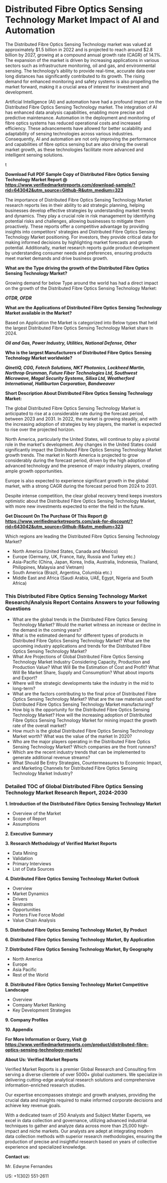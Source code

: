 <meta name="title" content="Global Distributed Fibre Optics Sensing Technology Market Impact of AI and Automation"><meta name="description" content="The Distributed Fibre Optics Sensing Technology market was valued at approximately $1.5 billion in 2022 and is projected to reach around $2.8 billion by 2027, growing "><meta name="title" content="Distributed Fibre Optics Sensing Technology Market Size, Share, Scope, Trends, Growth, Opportunities, Analysis, Forecast"><h1>Distributed Fibre Optics Sensing Technology Market Impact of AI and Automation</h1><p>The Distributed Fibre Optics Sensing Technology market was valued at approximately $1.5 billion in 2022 and is projected to reach around $2.8 billion by 2027, growing at a compound annual growth rate (CAGR) of 14.1%. The expansion of the market is driven by increasing applications in various sectors such as infrastructure monitoring, oil and gas, and environmental sensing. The technology’s ability to provide real-time, accurate data over long distances has significantly contributed to its growth. The rising demand for enhanced monitoring and safety systems is also propelling the market forward, making it a crucial area of interest for investment and development.</p><p>Artificial Intelligence (AI) and automation have had a profound impact on the Distributed Fibre Optics Sensing Technology market. The integration of AI has enhanced data analysis capabilities, enabling more precise and predictive maintenance. Automation in the deployment and monitoring of fibre optics systems has reduced operational costs and increased efficiency. These advancements have allowed for better scalability and adaptability of sensing technologies across various industries. Consequently, AI and automation are not only improving the performance and capabilities of fibre optics sensing but are also driving the overall market growth, as these technologies facilitate more advanced and intelligent sensing solutions.</p>t</p><p id="" class=""><strong>Download Full PDF Sample Copy of Distributed Fibre Optics Sensing Technology Market Report @ <a href="https://www.verifiedmarketreports.com/download-sample/?rid=643042&utm_source=Github-R&utm_medium=323" target="_blank">https://www.verifiedmarketreports.com/download-sample/?rid=643042&utm_source=Github-R&utm_medium=323</a></strong></p><p>The importance of&nbsp;Distributed Fibre Optics Sensing Technology Market research reports lies in their ability to aid strategic planning, helping businesses develop effective strategies by understanding market trends and dynamics. They play a crucial role in risk management by identifying potential risks and challenges, allowing businesses to mitigate them proactively. These reports offer a competitive advantage by providing insights into competitors' strategies and Distributed Fibre Optics Sensing Technology Market positioning. For investors, they provide critical data for making informed decisions by highlighting market forecasts and growth potential. Additionally, market research reports guide product development by understanding consumer needs and preferences, ensuring products meet market demands and drive business growth.</p><p><strong>What are the&nbsp;Type driving the growth of the Distributed Fibre Optics Sensing Technology Market?</strong></p><p id="" class="">Growing demand for below Type around the world has had a direct impact on the growth of the Distributed Fibre Optics Sensing Technology Market:</p><em><strong>OTDR, OFDR</strong></em></p><strong>What are the&nbsp;Applications&nbsp;of Distributed Fibre Optics Sensing Technology Market available in the Market?</strong></p><p id="" class="">Based on Application the Market is categorized into Below types that held the largest Distributed Fibre Optics Sensing Technology Market share In 2024.</p><em><strong>Oil and Gas, Power Industry, Utilities, National Defense, Other</strong></em></p><strong>Who is the largest Manufacturers of Distributed Fibre Optics Sensing Technology Market worldwide?</strong></p><p><em><strong>QinetiQ, CGG, Fotech Solutions, NKT Photonics, Lockheed Martin, Northrop Grumman, Future Fiber Technologies Ltd, Southwest Microwave, Magal Security Systems, Silixa Ltd, Weatherford International, Halliburton Corporation, Bandweaver</strong></em></p><p id="" class=""><strong>Short Description About Distributed Fibre Optics Sensing Technology Market:</strong></p><p>The global Distributed Fibre Optics Sensing Technology Market is anticipated to rise at a considerable rate during the forecast period, between 2023 and 2031. In 2022, the market is growing steadily, and with the increasing adoption of strategies by key players, the market is expected to rise over the projected horizon.</p><p>North America, particularly the United States, will continue to play a pivotal role in the market's development. Any changes in the United States could significantly impact the Distributed Fibre Optics Sensing Technology Market growth trends. The market in North America is projected to grow considerably during the forecast period, driven by the high adoption of advanced technology and the presence of major industry players, creating ample growth opportunities.</p><p>Europe is also expected to experience significant growth in the global market, with a strong CAGR during the forecast period from 2024 to 2031.</p><p>Despite intense competition, the clear global recovery trend keeps investors optimistic about the Distributed Fibre Optics Sensing Technology Market, with more new investments expected to enter the field in the future.</p><p id="" class=""><strong>Get Discount On The Purchase Of This Report @ <a href="https://www.verifiedmarketreports.com/ask-for-discount/?rid=643042&utm_source=Github-R&utm_medium=323" target="_blank">https://www.verifiedmarketreports.com/ask-for-discount/?rid=643042&utm_source=Github-R&utm_medium=323</a></strong></p>Which regions are leading the Distributed Fibre Optics Sensing Technology Market?</p><ul><li>North America (United States, Canada and Mexico)</li><li>Europe (Germany, UK, France, Italy, Russia and Turkey etc.)</li><li>Asia-Pacific (China, Japan, Korea, India, Australia, Indonesia, Thailand, Philippines, Malaysia and Vietnam)</li><li>South America (Brazil, Argentina, Columbia etc.)</li><li>Middle East and Africa (Saudi Arabia, UAE, Egypt, Nigeria and South Africa)</li></ul><h3 id="" class="">This Distributed Fibre Optics Sensing Technology Market Research/Analysis Report Contains Answers to your following Questions</h3><ul><li>What are the global trends in the Distributed Fibre Optics Sensing Technology Market? Would the market witness an increase or decline in the demand in the coming years?</li><li>What is the estimated demand for different types of products in Distributed Fibre Optics Sensing Technology Market? What are the upcoming industry applications and trends for the Distributed Fibre Optics Sensing Technology Market?</li><li>What Are Projections of Global Distributed Fibre Optics Sensing Technology Market Industry Considering Capacity, Production and Production Value? What Will Be the Estimation of Cost and Profit? What Will Be Market Share, Supply and Consumption? What about imports and Export?</li><li>Where will the strategic developments take the industry in the mid to long-term?</li><li>What are the factors contributing to the final price of Distributed Fibre Optics Sensing Technology Market? What are the raw materials used for Distributed Fibre Optics Sensing Technology Market manufacturing?</li><li>How big is the opportunity for the Distributed Fibre Optics Sensing Technology Market? How will the increasing adoption of Distributed Fibre Optics Sensing Technology Market for mining impact the growth rate of the overall market?</li><li>How much is the global Distributed Fibre Optics Sensing Technology Market worth? What was the value of the market In 2020?</li><li>Who are the major players operating in the Distributed Fibre Optics Sensing Technology Market? Which companies are the front runners?</li><li>Which are the recent industry trends that can be implemented to generate additional revenue streams?</li><li>What Should Be Entry Strategies, Countermeasures to Economic Impact, and Marketing Channels for Distributed Fibre Optics Sensing Technology Market Industry?</li></ul><h3 id="" class="">Detailed TOC of Global Distributed Fibre Optics Sensing Technology Market Research Report, 2024-2030</h3><p id="" class=""><strong>1. Introduction of the Distributed Fibre Optics Sensing Technology Market</strong></p><ul><li>Overview of the Market</li><li>Scope of Report</li><li>Assumptions</li></ul><p id="" class=""><strong>2. Executive Summary</strong></p><p id="" class=""><strong>3. Research Methodology of Verified Market Reports</strong></p><ul><li>Data Mining</li><li>Validation</li><li>Primary Interviews</li><li>List of Data Sources</li></ul><p id="" class=""><strong>4. Distributed Fibre Optics Sensing Technology Market Outlook</strong></p><ul><li>Overview</li><li>Market Dynamics</li><li>Drivers</li><li>Restraints</li><li>Opportunities</li><li>Porters Five Force Model</li><li>Value Chain Analysis</li></ul><p id="" class=""><strong>5. Distributed Fibre Optics Sensing Technology Market, By Product</strong></p><p id="" class=""><strong>6. Distributed Fibre Optics Sensing Technology Market, By Application</strong></p><p id="" class=""><strong>7. Distributed Fibre Optics Sensing Technology Market, By Geography</strong></p><ul><li>North America</li><li>Europe</li><li>Asia Pacific</li><li>Rest of the World</li></ul><p id="" class=""><strong>8. Distributed Fibre Optics Sensing Technology Market Competitive Landscape</strong></p><ul><li>Overview</li><li>Company Market Ranking</li><li>Key Development Strategies</li></ul><p id="" class=""><strong>9. Company Profiles</strong></p><p id="" class=""><strong>10. Appendix</strong></p><p id="" class=""><strong>For More Information or Query, Visit @ <a href="https://www.verifiedmarketreports.com/product/distributed-fibre-optics-sensing-technology-market/" target="_blank">https://www.verifiedmarketreports.com/product/distributed-fibre-optics-sensing-technology-market/</a></strong></p><p id="" class=""><strong>About Us: Verified Market Reports</strong></p><p id="" class="">Verified Market Reports is a premier Global Research and Consulting firm serving a diverse clientele of over 5000+ global customers. We specialize in delivering cutting-edge analytical research solutions and comprehensive information-enriched research studies.</p><p id="" class="">Our expertise encompasses strategic and growth analyses, providing the crucial data and insights required to make informed corporate decisions and achieve key revenue goals.</p><p id="" class="">With a dedicated team of 250 Analysts and Subject Matter Experts, we excel in data collection and governance, utilizing advanced industrial techniques to gather and analyze data across more than 25,000 high-impact and niche markets. Our analysts are adept at integrating modern data collection methods with superior research methodologies, ensuring the production of precise and insightful research based on years of collective experience and specialized knowledge.</p><p id="" class=""><strong>Contact us:</strong></p><p id="" class="">Mr. Edwyne Fernandes</p><p id="" class="">US: +1(302) 551-2611</p>